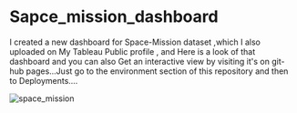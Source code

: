 # Sapce_mission_dashboard

I created a new dashboard for Space-Mission dataset ,which I also uploaded on My Tableau Public profile , and Here is a look of that dashboard and you can also Get an interactive view by visiting it's on git-hub pages...Just go to the environment section of this repository and then to Deployments....

[]()

![space_mission](https://user-images.githubusercontent.com/86911558/201661694-e78b3b61-fd15-4d61-acaf-fb8b2bbeb983.png)
